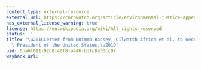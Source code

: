 ```yaml
---
content_type: external-resource
external_url: https://corpwatch.org/article/environmental-justice-appeal-bush-climate-change
has_external_license_warning: true
license: https://en.wikipedia.org/wiki/All_rights_reserved
status: ''
title: "\u201CLetter from Nnimmo Bassey, Oilwatch Africa et al. to George W. Bush,\
  \ President of the United States,\u201D"
uid: 6ba6f691-92d8-40f8-a446-bdfc8e30cc97
wayback_url: ''
---
```

